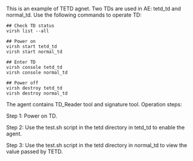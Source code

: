 This is an example of TETD agnet. Two TDs are used in AE: tetd\_td and normal\_td. Use the following commands to operate TD:

```
## Check TD status
virsh list --all

## Power on
virsh start tetd_td
virsh start normal_td

## Enter TD
virsh console tetd_td
virsh console normal_td

## Power off
virsh destroy tetd_td
virsh destroy normal_td
```

The agent contains TD\_Reader tool and signature tool. Operation steps:

Step 1: Power on TD.

Step 2: Use the test.sh script in the tetd directory in tetd\_td to enable the agent.

Step 3: Use the test.sh script in the tetd directory in normal\_td to view the value passed by TETD.
